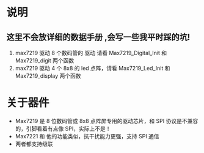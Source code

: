 # 说明

## 这里不会放详细的数据手册 ,会写一些我平时踩的坑!

1. max7219 驱动 8 个数码管的 驱动 请看 Max7219_Digital_Init 和 Max7219_digit 两个函数
2. max7219 驱动 4 个 8x8 的 led 点阵，请看
   Max7219_Led_Init 和 Max7219_display 两个函数

# 关于器件

- Max7219 是 8 位数码管或 8x8 点阵屏专用的驱动芯片，和 SPI 协议是不兼容的，引脚看着有点像 SPI，实际上不是！
- Max7221 和 他的功能类似，抗干扰能力更强，支持 SPI 通信
- 两者都支持级联
